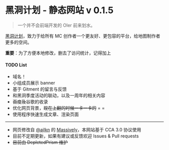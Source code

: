 # 黑洞计划 - 静态网站    v 0.1.5

 > 一个并不会前端开发的 OIer 前来划水。

[黑洞计划](http://www.mcbbs.net/thread-812631-1-1.html)，致力于给所有 MC 创作者一个更友好、更包容的平台，给地图制作者更多的空间。

**重要**：为了方便本地修改，删去了访问统计，记得加上

#### TODO List
- 域名！
- 小组成员展示 banner
- 基于 Gitment 的留言与反馈
- 和黑洞季度活动的联动，以及一周年的相关内容
- ~~百度及~~谷歌的收录
- 优化网页背景，~~现在上翻的时候一卡一卡的~~ = =
- 使用程序快速生成文章、渲染页面

-----
- 网页修改自 [@ajlkn](https://twitter.com/ajlkn) 的 [Massively](https://html5up.net/massively)，本网站基于 CCA 3.0 协议使用
- 目前不定期更新，如果有建议或反馈欢迎 Issues & Pull requests
- ~~目前由 DepletedPrism 维护~~
